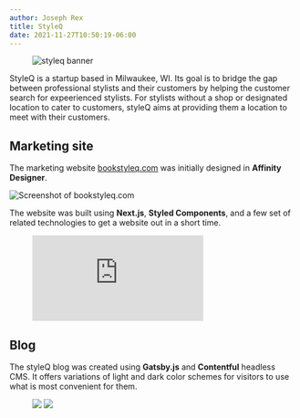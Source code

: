 ```yaml
---
author: Joseph Rex
title: StyleQ
date: 2021-11-27T10:50:19-06:00
---
```


<figure>
<img src="https://res.cloudinary.com/strich/image/upload/v1638040913/styleq_vbcwq9.jpg" alt="styleq banner">
</figure>

StyleQ is a startup based in Milwaukee, WI. Its goal is to bridge the gap between professional
stylists and their customers by helping the customer search for expeerienced stylists. For
stylists without a shop or designated location to cater to customers, styleQ aims at providing
them a location to meet with their customers.
<!--more-->

## Marketing site
The marketing website [bookstyleq.com](https://bookstyleq.com) was initially designed in **Affinity Designer**.

![Screenshot of bookstyleq.com](https://res.cloudinary.com/strich/image/upload/v1638043380/bookstyleq.com_wupgnq.jpg)

The website was built using **Next.js**, **Styled Components**, and a few set of related technologies to get
a website out in a short time.

<figure class="video">
<iframe src="https://www.youtube-nocookie.com/embed/OOuSQiyL2EU?controls=0" title="YouTube video player" frameborder="0" allow="accelerometer; autoplay; clipboard-write; encrypted-media; gyroscope; picture-in-picture" allowfullscreen></iframe>
</figure>

## Blog
The styleQ blog was created using **Gatsby.js** and **Contentful** headless CMS. It offers variations of light and dark
color schemes for visitors to use what is most convenient for them.

<figure>
<img src="https://res.cloudinary.com/strich/image/upload/v1638051771/blog.bookstyleq-light_wjzz9x.jpg">
<img src="https://res.cloudinary.com/strich/image/upload/v1638051771/blog.styleq.com_lh9shq.jpg">
</figure>

